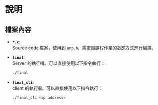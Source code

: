 # 說明

## 檔案內容  
- **`*.c`**:  
  Source code 檔案，使用到 `unp.h`。需按照課程作業的指定方式進行編譯。  

- **`final`**:  
  Server 的執行檔。可以直接使用以下指令執行：  
  ```bash
  ./final
  ```
- **`final_cli`**:  
  client 的執行檔。可以直接使用以下指令執行：  
  ```bash
  ./final_cli <ip address>
  ```
